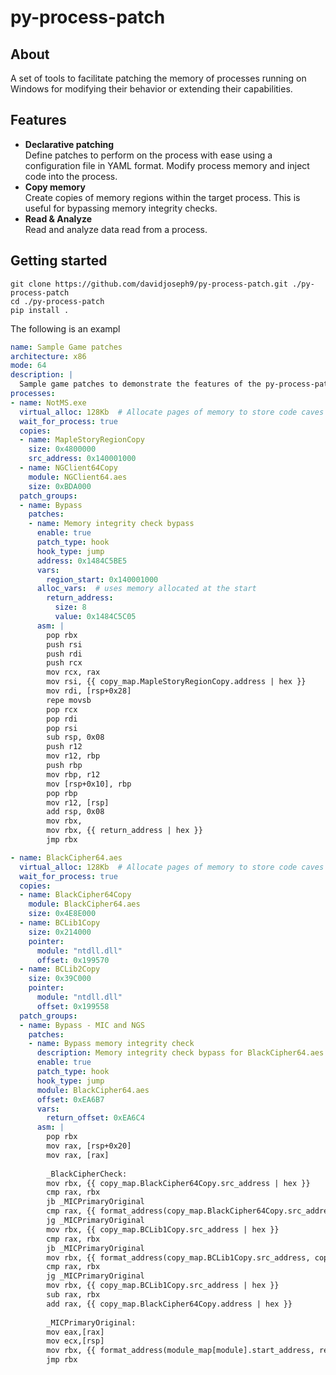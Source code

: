 # py-process-patch

## About
A set of tools to facilitate patching the memory of processes running on Windows for 
modifying their behavior or extending their capabilities.

## Features
* <b>Declarative patching</b><br/>
   Define patches to perform on the process with ease using a configuration file in YAML format.
   Modify process memory and inject code into the process.
* <b>Copy memory</b><br/>
   Create copies of memory regions within the target process. This is useful for bypassing memory integrity checks.
* <b>Read & Analyze</b><br/>
   Read and analyze data read from a process.

## Getting started
```
git clone https://github.com/davidjoseph9/py-process-patch.git ./py-process-patch
cd ./py-process-patch
pip install .
```

The following is an exampl
```yaml
name: Sample Game patches
architecture: x86
mode: 64
description: |
  Sample game patches to demonstrate the features of the py-process-patch module
processes:
- name: NotMS.exe
  virtual_alloc: 128Kb  # Allocate pages of memory to store code caves and pointers in
  wait_for_process: true
  copies:
  - name: MapleStoryRegionCopy
    size: 0x4800000
    src_address: 0x140001000
  - name: NGClient64Copy
    module: NGClient64.aes
    size: 0xBDA000
  patch_groups:
  - name: Bypass
    patches:
    - name: Memory integrity check bypass
      enable: true
      patch_type: hook
      hook_type: jump
      address: 0x1484C5BE5
      vars:
        region_start: 0x140001000
      alloc_vars:  # uses memory allocated at the start
        return_address: 
          size: 8
          value: 0x1484C5C05
      asm: |
        pop rbx
        push rsi
        push rdi
        push rcx
        mov rcx, rax
        mov rsi, {{ copy_map.MapleStoryRegionCopy.address | hex }}
        mov rdi, [rsp+0x28]
        repe movsb
        pop rcx
        pop rdi
        pop rsi
        sub rsp, 0x08
        push r12
        mov r12, rbp
        push rbp
        mov rbp, r12
        mov [rsp+0x10], rbp
        pop rbp
        mov r12, [rsp]
        add rsp, 0x08
        mov rbx, 
        mov rbx, {{ return_address | hex }}
        jmp rbx
```

```yaml
- name: BlackCipher64.aes
  virtual_alloc: 128Kb  # Allocate pages of memory to store code caves and pointers in
  wait_for_process: true
  copies:
  - name: BlackCipher64Copy
    module: BlackCipher64.aes
    size: 0x4E8E000
  - name: BCLib1Copy
    size: 0x214000
    pointer:
      module: "ntdll.dll"
      offset: 0x199570
  - name: BCLib2Copy
    size: 0x39C000
    pointer:
      module: "ntdll.dll"
      offset: 0x199558
  patch_groups:
  - name: Bypass - MIC and NGS
    patches:
    - name: Bypass memory integrity check
      description: Memory integrity check bypass for BlackCipher64.aes and BC7F9A.tmp modules
      enable: true
      patch_type: hook
      hook_type: jump
      module: BlackCipher64.aes
      offset: 0xEA6B7
      vars:
        return_offset: 0xEA6C4
      asm: |
        pop rbx
        mov rax, [rsp+0x20]
        mov rax, [rax]
         
        _BlackCipherCheck:
        mov rbx, {{ copy_map.BlackCipher64Copy.src_address | hex }}
        cmp rax, rbx
        jb _MICPrimaryOriginal
        cmp rax, {{ format_address(copy_map.BlackCipher64Copy.src_address, copy_map.BlackCipher64Copy.size) }}
        jg _MICPrimaryOriginal
        mov rbx, {{ copy_map.BCLib1Copy.src_address | hex }}
        cmp rax, rbx
        jb _MICPrimaryOriginal
        mov rbx, {{ format_address(copy_map.BCLib1Copy.src_address, copy_map.BCLib1Copy.size) }}
        cmp rax, rbx
        jg _MICPrimaryOriginal
        mov rbx, {{ copy_map.BCLib1Copy.src_address | hex }}
        sub rax, rbx
        add rax, {{ copy_map.BlackCipher64Copy.address | hex }}
  
        _MICPrimaryOriginal:
        mov eax,[rax]
        mov ecx,[rsp]
        mov rbx, {{ format_address(module_map[module].start_address, return_offset) }}
        jmp rbx
```